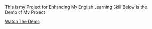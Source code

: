 This is my Project for Enhancing My English Learning Skill
Below is the Demo of My Project

[Watch The Demo](https://drive.google.com/file/d/1qFHhvq8s83Jn3TEF1ZRRwGOYu7Px9e64/view?usp=sharing)
